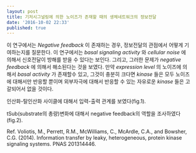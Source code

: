 ```yaml
---
layout: post
title: 기저시그널링에 의한 노이즈가 존재할 때의 생체네트워크의 정보전달
date: '2016-10-02 22:33'
published: true
---
```

이 연구에서는 *Negative feedback* 이 존재하는 경우, 정보전달의 관점에서 어떻게 기여하는지를 질문한다. 이 연구에서는 *basal signaling activity* 와 *cellular noise* 에 의해서 신호전달이 방해를 받을 수 있다는 보인다. 그리고, 그러한 문제가 *negative feedback* 에 의해서 해소된다는 것을 보였다. 만약 *expression level* 의 노이즈에 의해서 *basal activity* 가 존재할수 있고, 그것이 충분히 크다면 *kinase* 들은 모두 노이즈에 대해서만 반응할 뿐이며 외부자극에 대해서 반응할 수 있는 자유로운 *kinase* 들은 고갈되어서 없을 것이다.

인산화-탈인산화 사이클에 대해서 입력-출력 관계를 보였다(fig.1).

tSub(substrate의 총량)변화에 대해서 negative feedback의 역할을 조사하였다(fig.2).

Ref. 
Voliotis, M., Perrett, R.M., McWilliams, C., McArdle, C.A., and Bowsher, C.G. (2014). Information transfer by leaky, heterogeneous, protein kinase signaling systems. PNAS 201314446.
